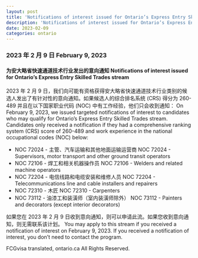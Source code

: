 ```yaml
---
layout: post
title: 'Notifications of interest issued for Ontario’s Express Entry Skilled Trades stream'
description: 'Notifications of interest issued for Ontario’s Express Entry Skilled Trades stream'
date: 2023-02-09
categories: ontario
---
```


### 2023 年 2 月 9 日	February 9, 2023

#### 为安大略省快速通道技术行业发出的意向通知	Notifications of interest issued for Ontario’s Express Entry Skilled Trades stream

2023 年 2 月 9 日，我们向可能有资格获得安大略省快速通道技术行业类别的候选人发出了有针对性的意向通知。如果候选人的综合排名系统 (CRS) 得分为 260-489 并且在以下国家职业代码 (NOC) 中有工作经验，他们只会收到通知：	On February 9, 2023, we issued targeted notifications of interest to candidates who may qualify for Ontario’s Express Entry Skilled Trades stream. Candidates only received a notification if they had a comprehensive ranking system (CRS) score of 260-489 and work experience in the national occupational codes (NOC) below:

* NOC 72024 - 主管、汽车运输和其他地面运输运营商	NOC 72024 - Supervisors, motor transport and other ground transit operators
* NOC 72106 - 焊工和相关机器操作员	NOC 72106 - Welders and related machine operators
* NOC 72204 - 电信线路和电缆安装和维修人员	NOC 72204 - Telecommunications line and cable installers and repairers
* NOC 72310 - 木匠	NOC 72310 - Carpenters
* NOC 73112 - 油漆工和装潢师（室内装潢师除外）	NOC 73112 - Painters and decorators (except interior decorators)

如果您在 2023 年 2 月 9 日收到意向通知，则可以申请此流。如果您收到意向通知，则无需联系该计划。	You may apply to this stream if you received a notification of interest on February 9, 2023. If you received a notification of interest, you don’t need to contact the program.

FCGvisa translated, ontario.ca All Rights Reserved.
